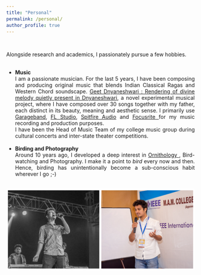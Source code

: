 ```yaml
---
title: "Personal"
permalink: /personal/
author_profile: true
---
```

<br><div style="text-align: justify">
Alongside research and academics, I passionately pursue a few hobbies.
<br><br>
* <b> Music </b><br>
I am a passionate musician. For the last 5 years, I have been composing and producing original music that blends Indian Classical Ragas and Western Chord soundscape. 
<a href="https://sites.google.com/view/geetdnyaneshwari"> Geet Dnyaneshwari : Rendering of divine melody quietly present in Dnyaneshwari</a>, a novel experimental musical project, 
where I have composed over 30 songs together with my father, each distinct in its beauty, meaning and aesthetic sense. 
I primarily use <a href = "https://www.apple.com/in/mac/garageband/">Garageband</a>, <a href = "https://www.image-line.com/flstudio/">FL Studio</a>,
<a href = "https://www.spitfireaudio.com/labs/">Spitfire Audio</a> and <a href = "https://focusrite.com/en"> Focusrite </a> for my music recording and production purposes.<br> 
I have been the Head of Music Team of my college music group during cultural concerts and inter-state theater competitions. 
<br><br>
* <b> Birding and Photography </b><br>
Around 10 years ago, I developed a deep interest in <a href = "https://en.wikipedia.org/wiki/Ornithology"> Ornithology </a>, Bird-watching and Photography. I make it a point to <i>bird</i> every now and then. Hence, birding has unintentionally become a sub-conscious habit wherever I go ;-)
<br><br>
<img src = "/images/Github Club.jpg">
